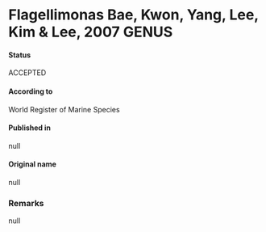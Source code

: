 # Flagellimonas Bae, Kwon, Yang, Lee, Kim & Lee, 2007 GENUS

#### Status
ACCEPTED

#### According to
World Register of Marine Species

#### Published in
null

#### Original name
null

### Remarks
null